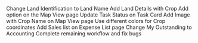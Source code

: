 Change Land Identification to Land Name
Add Land Details with Crop Add option on the Map View page
Update Task Status on Task Card
Add Image with Crop Name on Map View page
Use different colors for Crop coordinates
Add Sales list on Expense List page
Change My Outstanding to Accounting
Complete remaining workflow and fix bugs



<!--  
https://dev.agriotwifarm.com/admin/ai/duration/
96777
 -->







